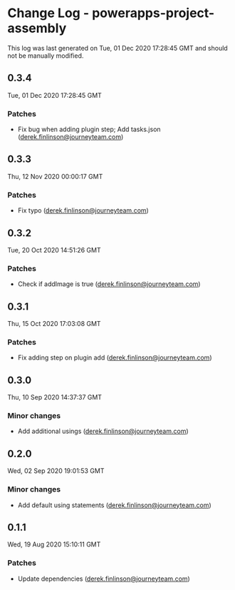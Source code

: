 # Change Log - powerapps-project-assembly

This log was last generated on Tue, 01 Dec 2020 17:28:45 GMT and should not be manually modified.

<!-- Start content -->

## 0.3.4

Tue, 01 Dec 2020 17:28:45 GMT

### Patches

- Fix bug when adding plugin step; Add tasks.json (derek.finlinson@journeyteam.com)

## 0.3.3

Thu, 12 Nov 2020 00:00:17 GMT

### Patches

- Fix typo (derek.finlinson@journeyteam.com)

## 0.3.2

Tue, 20 Oct 2020 14:51:26 GMT

### Patches

- Check if addImage is true (derek.finlinson@journeyteam.com)

## 0.3.1

Thu, 15 Oct 2020 17:03:08 GMT

### Patches

- Fix adding step on plugin add (derek.finlinson@journeyteam.com)

## 0.3.0

Thu, 10 Sep 2020 14:37:37 GMT

### Minor changes

- Add additional usings (derek.finlinson@journeyteam.com)

## 0.2.0

Wed, 02 Sep 2020 19:01:53 GMT

### Minor changes

- Add default using statements (derek.finlinson@journeyteam.com)

## 0.1.1

Wed, 19 Aug 2020 15:10:11 GMT

### Patches

- Update dependencies (derek.finlinson@journeyteam.com)
